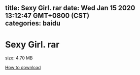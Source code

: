 
title: Sexy Girl. rar
date: Wed Jan 15 2020 13:12:47 GMT+0800 (CST)    
categories: baidu
---

# Sexy Girl. rar
size: 4.70 MB
 
 

[How to download](https://bpcam.bemobtrk.com/go/2ceec3aa-1ca2-46d6-b9ff-aaa5c184517c?jno=73)